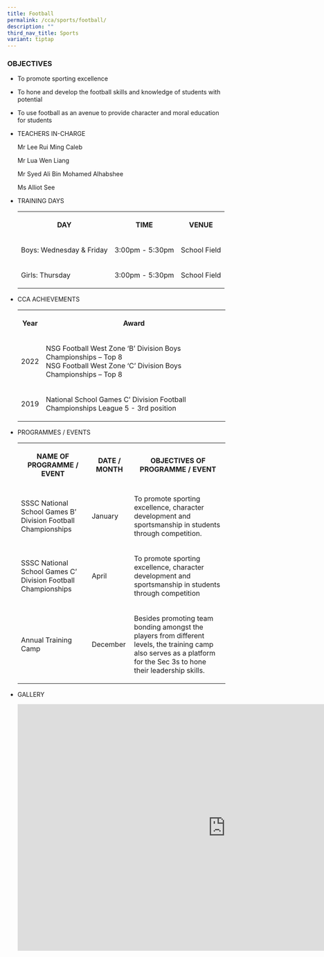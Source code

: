 ```yaml
---
title: Football
permalink: /cca/sports/football/
description: ""
third_nav_title: Sports
variant: tiptap
---
```

<h3>OBJECTIVES</h3><ul data-tight="true" class="tight"><li><p>To promote sporting excellence</p></li><li><p>To hone and develop the football skills and knowledge of students with potential</p></li><li><p>To use football as an avenue to provide character and moral education for students</p></li></ul><ul><li><p>TEACHERS IN-CHARGE</p><p>Mr Lee Rui Ming Caleb</p><p>Mr Lua Wen Liang</p><p>Mr Syed Ali Bin Mohamed Alhabshee</p><p>Ms Alliot See</p><p></p></li><li><p>TRAINING DAYS</p><p></p><table><tbody><tr><th rowspan="1" colspan="1"><p>DAY</p></th><th rowspan="1" colspan="1"><p>TIME</p></th><th rowspan="1" colspan="1"><p>VENUE</p></th></tr><tr><td rowspan="1" colspan="1"><p>Boys: Wednesday &amp; Friday</p></td><td rowspan="1" colspan="1"><p>3:00pm - 5:30pm</p></td><td rowspan="1" colspan="1"><p>School Field</p></td></tr><tr><td rowspan="1" colspan="1"><p>Girls: Thursday</p></td><td rowspan="1" colspan="1"><p>3:00pm - 5:30pm</p></td><td rowspan="1" colspan="1"><p>School Field</p></td></tr></tbody></table><p></p></li><li><p>CCA ACHIEVEMENTS</p><p></p><table><tbody><tr><th rowspan="1" colspan="1"><p>Year</p></th><th rowspan="1" colspan="1"><p>Award</p></th></tr><tr><td rowspan="1" colspan="1"><p>2022</p></td><td rowspan="1" colspan="1"><p>NSG Football West Zone ‘B’ Division Boys Championships – Top 8<br>NSG Football West Zone ‘C’ Division Boys Championships – Top 8</p></td></tr><tr><td rowspan="1" colspan="1"><p>2019</p></td><td rowspan="1" colspan="1"><p>National School Games C’ Division Football Championships League 5 - 3rd position</p></td></tr></tbody></table></li><li><p>PROGRAMMES / EVENTS</p><p></p><table><tbody><tr><th rowspan="1" colspan="1"><p>NAME OF PROGRAMME / EVENT</p></th><th rowspan="1" colspan="1"><p>DATE / MONTH</p></th><th rowspan="1" colspan="1"><p>OBJECTIVES OF PROGRAMME / EVENT</p></th></tr><tr><td rowspan="1" colspan="1"><p>SSSC National School Games B’ Division Football Championships<br></p></td><td rowspan="1" colspan="1"><p>January</p></td><td rowspan="1" colspan="1"><p>To promote sporting excellence, character development and sportsmanship in students through competition.</p></td></tr><tr><td rowspan="1" colspan="1"><p>SSSC National School Games C’ Division Football Championships</p></td><td rowspan="1" colspan="1"><p>April</p></td><td rowspan="1" colspan="1"><p>To promote sporting excellence, character development and sportsmanship in students through competition</p></td></tr><tr><td rowspan="1" colspan="1"><p>Annual Training Camp</p></td><td rowspan="1" colspan="1"><p>December</p></td><td rowspan="1" colspan="1"><p>Besides promoting team bonding amongst the players from different levels, the training camp also serves as a platform for the Sec 3s to hone their leadership skills.</p></td></tr></tbody></table></li><li><p>GALLERY</p><p></p><div class="iframe-wrapper"><iframe height="569" width="960" allowfullscreen="true" frameborder="0" src="https://docs.google.com/presentation/d/e/2PACX-1vT5WtXJ0hVmS0BHnu6MkNuwcK220tRjTYeXeSQEohtMu-dbDFHrb7qIj1Q4tdwtONo_Qg44ibbKhxlo/embed?start=true&amp;loop=true&amp;delayms=3000"></iframe></div><p></p></li></ul><p></p>